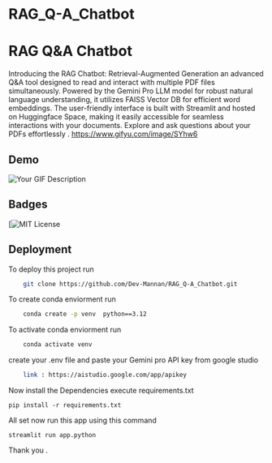 # RAG_Q-A_Chatbot


# RAG Q&A Chatbot 

Introducing the RAG Chatbot: Retrieval-Augmented Generation an advanced Q&A tool designed to read and interact with multiple PDF files simultaneously. Powered by the Gemini Pro LLM model for robust natural language understanding, it utilizes FAISS Vector DB for efficient word embeddings. The user-friendly interface is built with Streamlit and hosted on Huggingface Space, making it easily accessible for seamless interactions with your documents. Explore and ask questions about your PDFs effortlessly .
https://www.gifyu.com/image/SYhw6
## Demo

![Your GIF Description](https://s10.gifyu.com/images/SYhw6.gif)

## Badges
[![MIT License](https://img.shields.io/badge/License-MIT-green.svg)

## Deployment

To deploy this project run

```bash
    git clone https://github.com/Dev-Mannan/RAG_Q-A_Chatbot.git
```

To create conda enviorment run
```bash
    conda create -p venv  python==3.12
```

To activate conda enviorment run
```bash
    conda activate venv
```
create your .env file and paste your Gemini pro API key from google studio
```bash
    link : https://aistudio.google.com/app/apikey
```
Now install the Dependencies execute requirements.txt
```
pip install -r requirements.txt
```
All set now run this app using this command
```
streamlit run app.python
```

Thank you .
